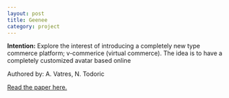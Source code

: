 ```yaml
---
layout: post
title: Geenee
category: project
---
```


**Intention:**
Explore the interest of introducing a completely new type commerce platform; v-commerice (virtual commerce). The idea is to have a completely customized avatar based online

Authored by: A. Vatres, N. Todoric

[Read the paper here.]()
